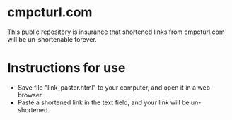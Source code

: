 # cmpcturl.com

This public repository is insurance that shortened links from cmpcturl.com will be un-shortenable forever.


# Instructions for use

- Save file "link_paster.html" to your computer, and open it in a web browser.
- Paste a shortened link in the text field, and your link will be un-shortened. 
